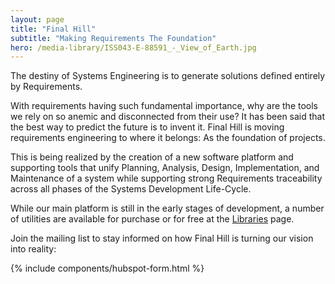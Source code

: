 ```yaml
---
layout: page
title: "Final Hill"
subtitle: "Making Requirements The Foundation"
hero: /media-library/ISS043-E-88591_-_View_of_Earth.jpg
---
```


The destiny of Systems Engineering is to generate solutions defined entirely by Requirements.

With requirements having such fundamental importance, why are the tools we rely on so anemic
and disconnected from their use? It has been said that the best way to predict the future is to invent it.
Final Hill is moving requirements engineering to where it belongs: As the foundation of projects.

This is being realized by the creation of a new software platform and supporting tools that unify Planning, Analysis, Design, Implementation, and Maintenance of a system while supporting strong Requirements traceability across all phases of the Systems Development Life-Cycle.

While our main platform is still in the early stages of development, a number of utilities are available
for purchase or for free at the [Libraries](libraries) page. 

Join the mailing list to stay informed on how Final Hill is turning our vision into reality:

{% include components/hubspot-form.html %}
